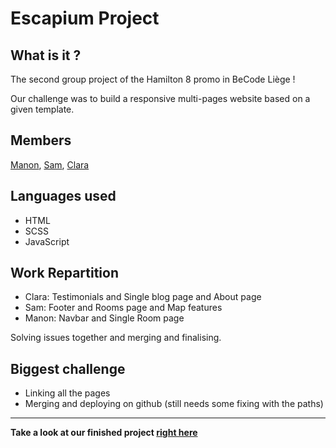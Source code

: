# Escapium Project
## What is it ?
The second group project of the Hamilton 8 promo in BeCode Liège !


Our challenge was to build a responsive multi-pages website based on a given template.

## Members
[Manon](https://github.com/Manon98446), [Sam](https://github.com/kovasah), [Clara](https://github.com/clamaha)
## Languages used
* HTML
* SCSS
* JavaScript

## Work Repartition
* Clara: Testimonials and Single blog page and About page
* Sam: Footer and Rooms page and Map features
* Manon: Navbar and Single Room page
  
Solving issues together and merging and finalising.

## Biggest challenge
* Linking all the pages
* Merging and deploying on github (still needs some fixing with the paths)
---
**Take a look at our finished project [right here](link)**
